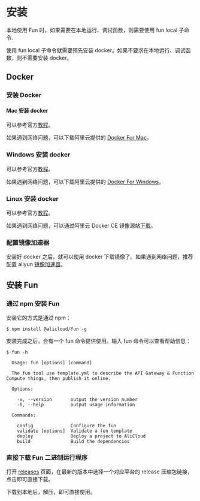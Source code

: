 # 安装

本地使用 Fun 时，如果需要在本地运行、调试函数，则需要使用 fun local 子命令.

使用 fun local 子命令就需要预先安装 docker。如果不要求在本地运行、调试函数，则不需要安装 docker。

## Docker 

### 安装 Docker

#### Mac 安装 docker

可以参考官方[教程](https://store.docker.com/editions/community/docker-ce-desktop-mac?tab=description)。

如果遇到网络问题，可以下载阿里云提供的 [Docker For Mac](http://mirrors.aliyun.com/docker-toolbox/mac/docker-for-mac/stable/)。

### Windows 安装 docker

可以参考官方[教程](https://store.docker.com/editions/community/docker-ce-desktop-windows)。

如果遇到网络问题，可以下载阿里云提供的 [Docker For Windows](http://mirrors.aliyun.com/docker-toolbox/windows/docker-for-windows/stable/)。

### Linux 安装 docker

可以参考官方[教程](https://docs.docker.com/install/linux/docker-ce/ubuntu/#install-using-the-repository)。

如果遇到网络问题，可以通过阿里云 Docker CE 镜像源站[下载](https://yq.aliyun.com/articles/110806)。

### 配置镜像加速器

安装好 docker 之后，就可以使用 docker 下载镜像了。如果遇到网络问题，推荐配置 aliyun [镜像加速器](https://yq.aliyun.com/articles/29941)。

## 安装 Fun

### 通过 npm 安装 Fun

安装它的方式是通过 npm：

```shell
$ npm install @alicloud/fun -g
```

安装完成之后，会有一个 fun 命令提供使用。输入 fun 命令可以查看帮助信息：

```shell
$ fun -h

  Usage: fun [options] [command]

  The fun tool use template.yml to describe the API Gateway & Function Compute things, then publish it online.

  Options:

    -v, --version       output the version number
    -h, --help          output usage information

  Commands:

    config              Configure the fun
    validate [options]  Validate a fun template
    deploy              Deploy a project to AliCloud
    build               Build the dependencies
```

### 直接下载 Fun 二进制运行程序

打开 [releases](https://github.com/aliyun/fun/releases) 页面，在最新的版本中选择一个对应平台的 release 压缩包链接，点击即可直接下载。

下载到本地后，解压，即可直接使用。